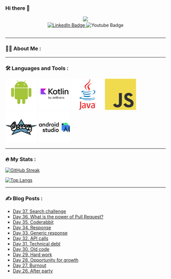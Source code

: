 ### Hi there 👋

<div id="header" align="center">
  <img src="https://media.giphy.com/media/M9gbBd9nbDrOTu1Mqx/giphy.gif" width="100"/>
</div>

<div id="badges" align="center">
  <a href="https://www.linkedin.com/in/yauheni-slizh-5b7a7236/">
    <img src="https://img.shields.io/badge/LinkedIn-blue?style=for-the-badge&logo=linkedin&logoColor=white" alt="LinkedIn Badge"/>
  </a>
  <a>
    <img src="https://img.shields.io/github/stars/kiolk?style=social" alt="Youtube Badge"/>
   </a>
</div>

<div align="center">
  <img src="https://komarev.com/ghpvc/?username=kiolk&style=flat-square&color=blue" alt=""/>
</div>

---

### :woman_technologist: About Me :

---

### :hammer_and_wrench: Languages and Tools :
<div>
  <img src="https://raw.githubusercontent.com/devicons/devicon/master/icons/android/android-original-wordmark.svg" title="Android" alt="Android" height="100" width="100"/>
  <img src="https://github.com/devicons/devicon/blob/master/icons/kotlin/kotlin-original-wordmark.svg" title="Kotlin" alt="Kotli" height="100" width="100"/>
  <img src="https://github.com/devicons/devicon/blob/master/icons/java/java-original-wordmark.svg" title="Java" alt="Java" height="100" width="100"/>
  <img src="https://github.com/devicons/devicon/blob/master/icons/javascript/javascript-original.svg" title="Js" alt="Js" height="100" width="100"/>
  <img src="https://github.com/devicons/devicon/blob/master/icons/groovy/groovy-original.svg" title="Groovy" alt="Groovy" height="100" width="100"/>
  <img src="https://github.com/devicons/devicon/blob/master/icons/androidstudio/androidstudio-original-wordmark.svg" title="AndroidStudio" alt="AndroidStudiohttps://github.com/devicons/devicon/blob/master/icons/androidstudio/androidstudio-original-wordmark.svg" height="100" width="100"/>
</div>

<!--
**Kiolk/Kiolk** is a ✨ _special_ ✨ repository because its `README.md` (this file) appears on your GitHub profile.

Here are some ideas to get you started:

- 🔭 I’m currently working on ...
- 🌱 I’m currently learning ...
- 👯 I’m looking to collaborate on ...
- 🤔 I’m looking for help with ...
- 💬 Ask me about ...
- 📫 How to reach me: ...
- 😄 Pronouns: ...
- ⚡ Fun fact: ...
-->
---

### :fire: My Stats :
[![GitHub Streak](http://github-readme-streak-stats.herokuapp.com?user=Kiolk&theme=dark&background=000000)](https://git.io/streak-stats)

[![Top Langs](https://github-readme-stats.vercel.app/api/top-langs/?username=Kiolk)](https://github.com/anuraghazra/github-readme-stats)

---

### :writing_hand: Blog Posts :
<!-- BLOG-POST-LIST:START -->
- [Day 37. Search challenge](https://dev.to/kiolk/day-37-search-challenge-1in9)
- [Day 36. What is the power of Pull Request?](https://dev.to/kiolk/day-36-what-is-the-power-of-pull-request-3edc)
- [Day 35. Coderabbit](https://dev.to/kiolk/day-35-coderabbit-4c8l)
- [Day 34. Response](https://dev.to/kiolk/day-34-response-1bc5)
- [Day 33. Generic response](https://dev.to/kiolk/day-33-generic-response-2d2h)
- [Day 32. API calls](https://dev.to/kiolk/day-32-api-calls-36m3)
- [Day 31. Technical debt](https://dev.to/kiolk/day-31-technical-debt-e9n)
- [Day 30. Old code](https://dev.to/kiolk/day-30-old-code-1k2b)
- [Day 29. Hard work](https://dev.to/kiolk/day-30-hard-work-2740)
- [Day 28. Opportunity for growth](https://dev.to/kiolk/day-28-opportunity-for-growth-3g17)
- [Day 27. Burnout](https://dev.to/kiolk/day-27-burnout-3i5d)
- [Day 26. After party](https://dev.to/kiolk/day-26-after-party-5373)
<!-- BLOG-POST-LIST:END -->

